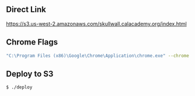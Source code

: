 ## Direct Link
https://s3.us-west-2.amazonaws.com/skullwall.calacademy.org/index.html
## Chrome Flags
```sh
"C:\Program Files (x86)\Google\Chrome\Application\chrome.exe" --chrome --kiosk https://s3.us-west-2.amazonaws.com/skullwall.calacademy.org/index.html --disable-pinch --disk-cache-size=1 --overscroll-history-navigation=0
```
## Deploy to S3
```sh
$ ./deploy
```
